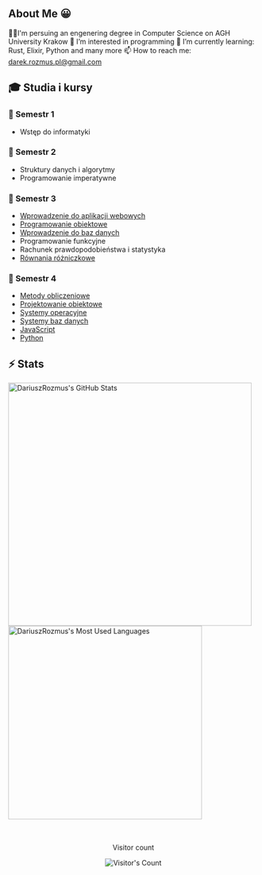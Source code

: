 ## About Me 😀
👨‍💻I'm persuing an engenering degree in Computer Science on AGH University Krakow
👀 I’m interested in programming
🌱 I’m currently learning: Rust, Elixir, Python and many more
📫 How to reach me: darek.rozmus.pl@gmail.com

## 🎓 Studia i kursy

### 📘 Semestr 1
- Wstęp do informatyki

### 📗 Semestr 2
- Struktury danych i algorytmy
- Programowanie imperatywne

### 📘 Semestr 3
- [Wprowadzenie do aplikacji webowych](https://github.com/DariuszRozmus/web-app-intro)
- [Programowanie obiektowe](https://github.com/DariuszRozmus/oop)
- [Wprowadzenie do baz danych](https://github.com/DariuszRozmus/databases)
- Programowanie funkcyjne
- Rachunek prawdopodobieństwa i statystyka
- [Równania różniczkowe](https://github.com/DariuszRozmus/rownania-rozniczkowe)

### 📗 Semestr 4
- [Metody obliczeniowe](https://github.com/DariuszRozmus/computational-methods)
- [Projektowanie obiektowe](https://github.com/DariuszRozmus/oop-design)
- [Systemy operacyjne](https://github.com/DariuszRozmus/os)
- [Systemy baz danych](https://github.com/DariuszRozmus/database-systems)
- [JavaScript](https://github.com/DariuszRozmus/javascript)
- [Python](https://github.com/DariuszRozmus/python)




## ⚡️ Stats
<div align=left>
  <img width=490 src="https://github-readme-stats.vercel.app/api?username=DariuszRozmus&theme=transparent&count_private=true&show_icons=true&rank_icon=github&locale=en" alt="DariuszRozmus's GitHub Stats" />
</div>
<div>
  <img width="390" src="https://github-readme-stats.vercel.app/api/top-langs?username=DariuszRozmus&theme=transparent&layout=compact&hide=css&langs_count=8&locale=en"           alt="DariuszRozmus's Most Used Languages" />
</div>
<br><br>

<div align="center"> 
  <p>Visitor count</p>
  <img src="https://profile-counter.glitch.me/{DariuszRozmus}/count.svg" alt="Visitor's Count" />
</div>

